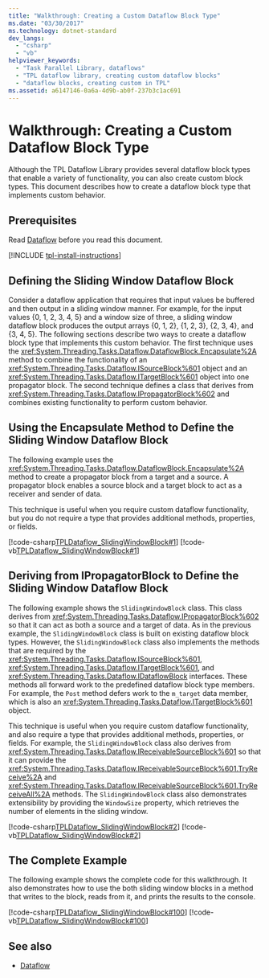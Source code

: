 ```yaml
---
title: "Walkthrough: Creating a Custom Dataflow Block Type"
ms.date: "03/30/2017"
ms.technology: dotnet-standard
dev_langs: 
  - "csharp"
  - "vb"
helpviewer_keywords: 
  - "Task Parallel Library, dataflows"
  - "TPL dataflow library, creating custom dataflow blocks"
  - "dataflow blocks, creating custom in TPL"
ms.assetid: a6147146-0a6a-4d9b-ab0f-237b3c1ac691
---
```

# Walkthrough: Creating a Custom Dataflow Block Type
Although the TPL Dataflow Library provides several dataflow block types that enable a variety of functionality, you can also create custom block types. This document describes how to create a dataflow block type that implements custom behavior.  
  
## Prerequisites  
 Read [Dataflow](dataflow-task-parallel-library.md) before you read this document.  

[!INCLUDE [tpl-install-instructions](../../../includes/tpl-install-instructions.md)]
  
## Defining the Sliding Window Dataflow Block  
 Consider a dataflow application that requires that input values be buffered and then output in a sliding window manner. For example, for the input values {0, 1, 2, 3, 4, 5} and a window size of three, a sliding window dataflow block produces the output arrays {0, 1, 2}, {1, 2, 3}, {2, 3, 4}, and {3, 4, 5}. The following sections describe two ways to create a dataflow block type that implements this custom behavior. The first technique uses the <xref:System.Threading.Tasks.Dataflow.DataflowBlock.Encapsulate%2A> method to combine the functionality of an <xref:System.Threading.Tasks.Dataflow.ISourceBlock%601> object and an <xref:System.Threading.Tasks.Dataflow.ITargetBlock%601> object into one propagator block. The second technique defines a class that derives from <xref:System.Threading.Tasks.Dataflow.IPropagatorBlock%602> and combines existing functionality to perform custom behavior.  
  
## Using the Encapsulate Method to Define the Sliding Window Dataflow Block  
 The following example uses the <xref:System.Threading.Tasks.Dataflow.DataflowBlock.Encapsulate%2A> method to create a propagator block from a target and a source. A propagator block enables a source block and a target block to act as a receiver and sender of data.  
  
 This technique is useful when you require custom dataflow functionality, but you do not require a type that provides additional methods, properties, or fields.  
  
 [!code-csharp[TPLDataflow_SlidingWindowBlock#1](../../../samples/snippets/csharp/VS_Snippets_Misc/tpldataflow_slidingwindowblock/cs/slidingwindowblock.cs#1)]
 [!code-vb[TPLDataflow_SlidingWindowBlock#1](../../../samples/snippets/visualbasic/VS_Snippets_Misc/tpldataflow_slidingwindowblock/vb/slidingwindowblock.vb#1)]  
  
## Deriving from IPropagatorBlock to Define the Sliding Window Dataflow Block  
 The following example shows the `SlidingWindowBlock` class. This class derives from <xref:System.Threading.Tasks.Dataflow.IPropagatorBlock%602> so that it can act as both a source and a target of data. As in the previous example, the `SlidingWindowBlock` class is built on existing dataflow block types. However, the `SlidingWindowBlock` class also implements the methods that are required by the <xref:System.Threading.Tasks.Dataflow.ISourceBlock%601>, <xref:System.Threading.Tasks.Dataflow.ITargetBlock%601>, and <xref:System.Threading.Tasks.Dataflow.IDataflowBlock> interfaces. These methods all forward work to the predefined dataflow block type members. For example, the `Post` method defers work to the `m_target` data member, which is also an <xref:System.Threading.Tasks.Dataflow.ITargetBlock%601> object.  
  
 This technique is useful when you require custom dataflow functionality, and also require a type that provides additional methods, properties, or fields. For example, the `SlidingWindowBlock` class also derives from <xref:System.Threading.Tasks.Dataflow.IReceivableSourceBlock%601> so that it can provide the <xref:System.Threading.Tasks.Dataflow.IReceivableSourceBlock%601.TryReceive%2A> and <xref:System.Threading.Tasks.Dataflow.IReceivableSourceBlock%601.TryReceiveAll%2A> methods. The `SlidingWindowBlock` class also demonstrates extensibility by providing the `WindowSize` property, which retrieves the number of elements in the sliding window.  
  
 [!code-csharp[TPLDataflow_SlidingWindowBlock#2](../../../samples/snippets/csharp/VS_Snippets_Misc/tpldataflow_slidingwindowblock/cs/slidingwindowblock.cs#2)]
 [!code-vb[TPLDataflow_SlidingWindowBlock#2](../../../samples/snippets/visualbasic/VS_Snippets_Misc/tpldataflow_slidingwindowblock/vb/slidingwindowblock.vb#2)]  
  
## The Complete Example  
 The following example shows the complete code for this walkthrough. It also demonstrates how to use the both sliding window blocks in a method that writes to the block, reads from it, and prints the results to the console.  
  
 [!code-csharp[TPLDataflow_SlidingWindowBlock#100](../../../samples/snippets/csharp/VS_Snippets_Misc/tpldataflow_slidingwindowblock/cs/slidingwindowblock.cs#100)]
 [!code-vb[TPLDataflow_SlidingWindowBlock#100](../../../samples/snippets/visualbasic/VS_Snippets_Misc/tpldataflow_slidingwindowblock/vb/slidingwindowblock.vb#100)]  
  
## See also

- [Dataflow](dataflow-task-parallel-library.md)
